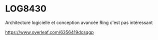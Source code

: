 # LOG8430
Architecture logicielle et conception avancée
Ring c'est pas intéressant

https://www.overleaf.com/6356419dcsqgp